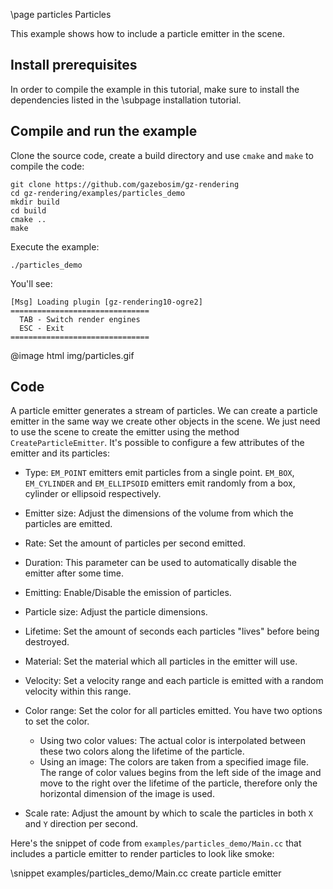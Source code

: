 \page particles Particles

This example shows how to include a particle emitter in the scene.

## Install prerequisites

In order to compile the example in this tutorial, make sure to install the
dependencies listed in the \subpage installation tutorial.

## Compile and run the example

Clone the source code, create a build directory and use `cmake` and `make` to compile the code:

```{.sh}
git clone https://github.com/gazebosim/gz-rendering
cd gz-rendering/examples/particles_demo
mkdir build
cd build
cmake ..
make
```
Execute the example:

```{.sh}
./particles_demo
```

You'll see:

```{.sh}
[Msg] Loading plugin [gz-rendering10-ogre2]
===============================
  TAB - Switch render engines
  ESC - Exit
===============================
```
@image html img/particles.gif

## Code

A particle emitter generates a stream of particles. We can create a particle
emitter in the same way we create other objects in the scene. We just need to
use the scene to create the emitter using the method `CreateParticleEmitter`. It's possible to configure a few attributes of the emitter and its particles:

* Type: `EM_POINT` emitters emit particles from a single point. `EM_BOX`,
`EM_CYLINDER` and `EM_ELLIPSOID` emitters emit randomly from a box, cylinder or
ellipsoid respectively.

* Emitter size: Adjust the dimensions of the volume from which the particles are
emitted.

* Rate: Set the amount of particles per second emitted.

* Duration: This parameter can be used to automatically disable the emitter
after some time.

* Emitting: Enable/Disable the emission of particles.

* Particle size: Adjust the particle dimensions.

* Lifetime: Set the amount of seconds each particles "lives" before being
destroyed.

* Material: Set the material which all particles in the emitter will use.

* Velocity: Set a velocity range and each particle is emitted with a random
velocity within this range.

* Color range: Set the color for all particles emitted. You have two options to
set the color.
  * Using two color values: The actual color is interpolated between these two
  colors along the lifetime of the particle.
  * Using an image: The colors are taken from a specified image file. The range
  of color values begins from the left side of the image and move to the right
  over the lifetime of the particle, therefore only the horizontal dimension of
  the image is used.

* Scale rate: Adjust the amount by which to scale the particles in both `X` and
`Y` direction per second.

Here's the snippet of code from `examples/particles_demo/Main.cc` that includes
a particle emitter to render particles to look like smoke:

\snippet examples/particles_demo/Main.cc create particle emitter
